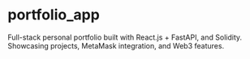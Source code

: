 # portfolio_app
Full-stack personal portfolio built with React.js + FastAPI, and Solidity. Showcasing projects, MetaMask integration, and Web3 features.
